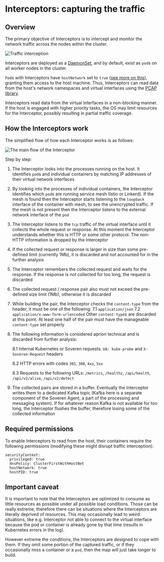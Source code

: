 # Interceptors: capturing the traffic

## Overview

The primary objective of Interceptors is to intercept and monitor the network traffic across the nodes within the cluster.

![Traffic interception](../../img/architecture/interception.png "Traffic interception")

Interceptors are deployed as a [DaemonSet](https://kubernetes.io/docs/concepts/workloads/controllers/daemonset/), and by default, exist as `pod`s on all worker nodes in the cluster.

`Pod`s with Interceptors have `hostNetwork` set to `true` ([see more on this](#required-permissions)), granting them access to the host machine. Thus, Interceptors can read data from the host's network namespaces and virtual interfaces using the [PCAP library](https://www.tcpdump.org/).

Interceptors read data from the virtual interfaces in a non-blocking manner. If the host is engaged with higher priority tasks, the OS may limit resources for the Interceptor, possibly resulting in partial traffic coverage.

## How the Interceptors work

The simplified flow of how each Interceptor works is as follows:

![The main flow of the Interceptor](../../img/architecture/interceptor-flow.png "The main flow of the Interceptor")

Step by step:

1. The Interceptor looks into the processes running on the host. It identifies `pod`s and individual containers by matching IP addresses of their virtual network interfaces

2. By looking into the processes of individual containers, the Interceptor identifies which `pod`s are running service mesh (Istio or Linkerd). If the mesh is found then the Interceptor starts listening to the `loopback` interface of the container with mesh, to see the unencrypted traffic. If the mesh is not present then the Interceptor listens to the external network interface of the `pod`

3. The Interceptor listens to the `tcp` traffic of the virtual interface until it collects the whole request or response. At this moment the Interceptor understands whether this is HTTP or some other protocol. The non-HTTP information is dropped by the Interceptor

4. If the collected request or response is larger in size than some pre-defined limit (currently 1Mb), it is discarded and not accounted for in the further analysis

5. The Interceptor remembers the collected request and waits for the response. If the response is not collected for too long, the request is discarded

6. The collected request / response pair also must not exceed the pre-defined size limit (1Mb), otherwise it is discarded

7. While building the pair, the Interceptor checks the `content-type` from the header, it must be one of the following:
   7.1 `application/json`
   7.2 `application/x-www-form-urlencoded`
   Other `content-type`s are discarded at this point.
   At least one half of the pair must have the manageable `content-type` set properly

8. The following information is considered apriori technical and is discarded from further analysis:

    8.1 Internal Kubernetes or Soveren requests: `UA: kube-probe` and `X-Soveren-Request` headers

    8.2 HTTP errors with codes `301`, `308`, `4xx`, `5xx`

    8.3 Requests to the following URLs: `/metrics`, `/healthz`, `/api/health`, `/api/v2/alive`, `/api/v2/detect`

9. The collected pairs are stored in a buffer. Eventually the Interceptor writes them to a dedicated Kafka topic (Kafka here is a separate component of the Soveren Agent, a part of the processing and messaging system). If for whatever reason Kafka is not available for too long, the Interceptor flushes the buffer, therefore losing some of the collected information

## Required permissions

To enable Interceptors to read from the host, their containers require the following permissions (modifying these might disrupt traffic interception):

```shell
securityContext:
  privileged: true
  dnsPolicy: ClusterFirstWithHostNet
  hostNetwork: true
  hostPID: true
```

## Important caveat

It is important to note that the Interceptors are optimized to consume as little resources as possible under all possible load conditions. Those can be really extreme, therefore there can be situations where the Interceptors are literally deprived of resources. This may occasionally lead to weird situations, like e.g. Interceptor not able to connect to the virtual interface because the pod or container is already gone by that time (results in Kubernetes errors in the log).

However extreme the conditions, the Interceptors are designed to cope with them. If they omit some portion of the captured traffic, or if they occasionally miss a container or a `pod`, then the map will just take longer to build. 